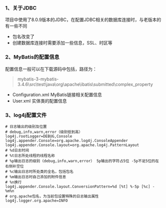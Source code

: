 ### 1、关于JDBC
项目中使用了8.0.9版本的JDBC，在配置JDBC相关的数据库连接时，与老版本的有一些不同
- 包名改变了
- 创建数据库连接时需要添加一些信息，SSL、时区等

### 2、MyBatis的配置信息
配置信息一般可以在下载源码中包括，路径为：
> mybatis-3-mybatis-3.4.6\src\test\java\org\apache\ibatis\submitted\complex_property
- Configuration.xml  MyBatis链接相关配置信息
- User.xml 实体类的配置信息

### 3、log4j配置文件

```
# 日志输出的级别及位置 
# debug,info,warn,error（级别低到高）
log4j.rootLogger=DEBUG,Console
log4j.appender.Console=org.apache.log4j.ConsoleAppender
log4j.appender.Console.layout=org.apache.log4j.PatternLayout
# %d日志时间
# %t日志所处线程的线程名称
# %p输出日志的级别（debug,info,warn,error） 5p输出的字符占5位 -5p不足5位的在右侧补空位
# %c输出日志时所处类的全名，包括包名
# %m输出日志时自己添加的附件信息
# %n换行
log4j.appender.Console.layout.ConversionPattern=%d [%t] %-5p [%c] - %m%n
# org.apache包名，为当前包设置特殊的日志输出属性
log4j.logger.org.apache=INFO
```
